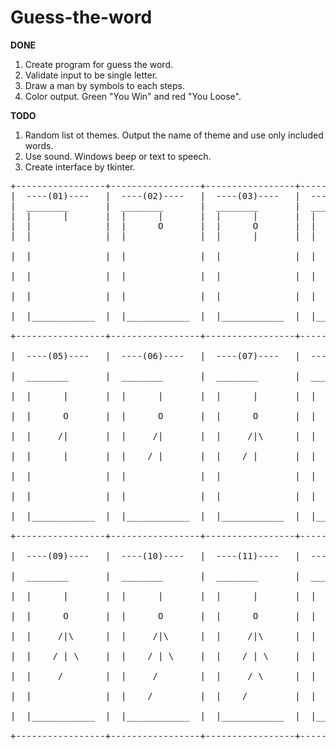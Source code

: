 # Guess-the-word
**DONE**
1. Create program for guess the word.
2. Validate input to be single letter.
3. Draw a man by symbols to each steps.
4. Color output. Green "You Win" and red "You Loose".

**TODO**
1. Random list ot themes. Output the name of theme and use only included words.
2. Use sound. Windows beep or text to speech.
3. Create interface by tkinter.

<pre>
+-----------------+-----------------+-----------------+-----------------+
|  ----(01)----   |  ----(02)----   |  ----(03)----   |  ----(04)----   |
|  ________       |  ________       |  ________       |  ________       |
|  |      |       |  |      |       |  |      |       |  |      |       |
|  |              |  |      O       |  |      O       |  |      O       |
|  |              |  |              |  |      |       |  |      |       |<br>
|  |              |  |              |  |              |  |      |       |<br>
|  |              |  |              |  |              |  |              |<br>
|  |              |  |              |  |              |  |              |<br>
|  |____________  |  |____________  |  |____________  |  |____________  |<br>
+-----------------+-----------------+-----------------+-----------------+<br>
|  ----(05)----   |  ----(06)----   |  ----(07)----   |  ----(08)----   |<br>
|  ________       |  ________       |  ________       |  ________       |<br>
|  |      |       |  |      |       |  |      |       |  |      |       |<br>
|  |      O       |  |      O       |  |      O       |  |      O       |<br>
|  |     /|       |  |     /|       |  |     /|\      |  |     /|\      |<br>
|  |      |       |  |    / |       |  |    / |       |  |    / | \     |<br>
|  |              |  |              |  |              |  |              |<br>
|  |              |  |              |  |              |  |              |<br>
|  |____________  |  |____________  |  |____________  |  |____________  |<br>
+-----------------+-----------------+-----------------+-----------------+<br>
|  ----(09)----   |  ----(10)----   |  ----(11)----   |  ----(12)----   |<br>
|  ________       |  ________       |  ________       |  ________       |<br>
|  |      |       |  |      |       |  |      |       |  |      |       |<br>
|  |      O       |  |      O       |  |      O       |  |      O       |<br>
|  |     /|\      |  |     /|\      |  |     /|\      |  |     /|\      |<br>
|  |    / | \     |  |    / | \     |  |    / | \     |  |    / | \     |<br>
|  |     /        |  |     /        |  |     / \      |  |     / \      |<br>
|  |              |  |    /         |  |    /         |  |    /   \     |<br>
|  |____________  |  |____________  |  |____________  |  |____________  |<br>
+-----------------+-----------------+-----------------+-----------------+<br>
</pre>

